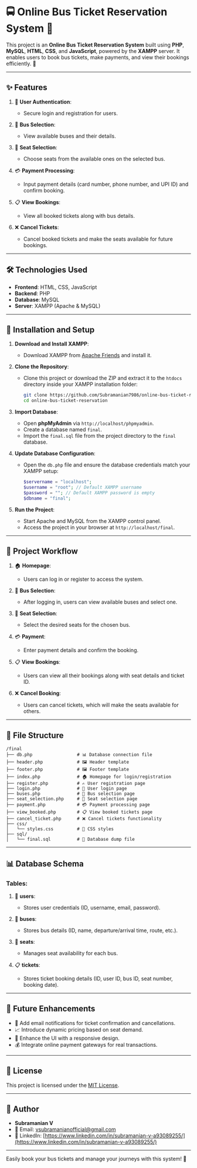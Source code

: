# 🚍 Online Bus Ticket Reservation System 🚌  

This project is an **Online Bus Ticket Reservation System** built using **PHP**, **MySQL**, **HTML**, **CSS**, and **JavaScript**, powered by the **XAMPP** server. It enables users to book bus tickets, make payments, and view their bookings efficiently. 🌟  

---

## ✨ Features  

1. 🔐 **User Authentication**:  
   - Secure login and registration for users.  

2. 🚌 **Bus Selection**:  
   - View available buses and their details.  

3. 🎫 **Seat Selection**:  
   - Choose seats from the available ones on the selected bus.  

4. 💳 **Payment Processing**:  
   - Input payment details (card number, phone number, and UPI ID) and confirm booking.  

5. 📋 **View Bookings**:  
   - View all booked tickets along with bus details.  

6. ❌ **Cancel Tickets**:  
   - Cancel booked tickets and make the seats available for future bookings.  

---

## 🛠️ Technologies Used  

- **Frontend**: HTML, CSS, JavaScript  
- **Backend**: PHP  
- **Database**: MySQL  
- **Server**: XAMPP (Apache & MySQL)  

---

## 🚀 Installation and Setup  

1. **Download and Install XAMPP**:  
   - Download XAMPP from [Apache Friends](https://www.apachefriends.org/) and install it.  

2. **Clone the Repository**:  
   - Clone this project or download the ZIP and extract it to the `htdocs` directory inside your XAMPP installation folder:  
     ```bash  
     git clone https://github.com/Subramanian7986/online-bus-ticket-reservation.git  
     cd online-bus-ticket-reservation  
     ```  

3. **Import Database**:  
   - Open **phpMyAdmin** via `http://localhost/phpmyadmin`.  
   - Create a database named `final`.  
   - Import the `final.sql` file from the project directory to the `final` database.  

4. **Update Database Configuration**:  
   - Open the `db.php` file and ensure the database credentials match your XAMPP setup:  
     ```php  
     $servername = "localhost";  
     $username = "root"; // Default XAMPP username  
     $password = ""; // Default XAMPP password is empty  
     $dbname = "final";  
     ```  

5. **Run the Project**:  
   - Start Apache and MySQL from the XAMPP control panel.  
   - Access the project in your browser at `http://localhost/final`.  

---

## 📜 Project Workflow  

1. 🏠 **Homepage**:  
   - Users can log in or register to access the system.  

2. 🚌 **Bus Selection**:  
   - After logging in, users can view available buses and select one.  

3. 🎫 **Seat Selection**:  
   - Select the desired seats for the chosen bus.  

4. 💳 **Payment**:  
   - Enter payment details and confirm the booking.  

5. 📋 **View Bookings**:  
   - Users can view all their bookings along with seat details and ticket ID.  

6. ❌ **Cancel Booking**:  
   - Users can cancel tickets, which will make the seats available for others.  

---

## 📂 File Structure  

```plaintext  
/final  
├── db.php                 # 📊 Database connection file  
├── header.php             # 🖼️ Header template  
├── footer.php             # 🖼️ Footer template  
├── index.php              # 🏠 Homepage for login/registration  
├── register.php           # ✍️ User registration page  
├── login.php              # 🔑 User login page  
├── buses.php              # 🚌 Bus selection page  
├── seat_selection.php     # 🎫 Seat selection page  
├── payment.php            # 💳 Payment processing page  
├── view_booked.php        # 📋 View booked tickets page  
├── cancel_ticket.php      # ❌ Cancel tickets functionality  
├── css/  
│   └── styles.css         # 🎨 CSS styles  
├── sql/  
│   └── final.sql          # 💾 Database dump file  
```  

---

## 📊 Database Schema  

### Tables:  

1. 👤 **users**:  
   - Stores user credentials (ID, username, email, password).  

2. 🚌 **buses**:  
   - Stores bus details (ID, name, departure/arrival time, route, etc.).  

3. 🎫 **seats**:  
   - Manages seat availability for each bus.  

4. 📋 **tickets**:  
   - Stores ticket booking details (ID, user ID, bus ID, seat number, booking date).  

---

## 🎯 Future Enhancements  

- 📧 Add email notifications for ticket confirmation and cancellations.  
- 📈 Introduce dynamic pricing based on seat demand.  
- 📱 Enhance the UI with a responsive design.  
- 💰 Integrate online payment gateways for real transactions.  

---

## 📜 License  

This project is licensed under the [MIT License](LICENSE).  

---

## 🙌 Author  

- **Subramanian V**  
- 📧 Email: [vsubramanianofficial@gmail.com](mailto:vsubramanianofficial@gmail.com)  
- 💼 LinkedIn: [https://www.linkedin.com/in/subramanian-v-a93089255/](https://www.linkedin.com/in/subramanian-v-a93089255/)  

---  

Easily book your bus tickets and manage your journeys with this system! 🎉  

